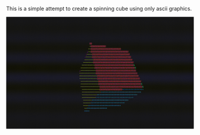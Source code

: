This is a simple attempt to create a spinning cube using only ascii graphics.

![](https://github.com/krutoj-pablo/spinnig-cube/blob/master/cube-2025-03-13_19.43.02.gif)
